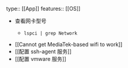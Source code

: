 type:: [[App]]
features:: [[OS]]

- 查看网卡型号
	- ```shell
	  lspci | grep Network
	  ```
- [[Cannot get MediaTek-based wifi to work]]
- [[配置 ssh-agent 服务]]
- [[配置 vmware 服务]]